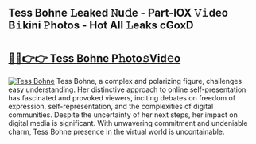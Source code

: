 ## Tess Bohne 𝙻eaked 𝙽u𝚍e - Part-lOX 𝚅𝚒deo B𝚒kini 𝙿hotos - Hot All 𝙻eaks cGoxD

# <h2><a href="http://ld51fw.urlbe.top/?page=Tess+Bohne">🔗🔗👉👉 Tess Bohne P𝚑oto𝚜Vid𝚎o</a></h2>

[![Tess Bohne](https://i.imgur.com/eBuTRDB.gif)](http://ld51fw.urlbe.top/?page=Tess+Bohne)
Tess Bohne, a complex and polarizing figure, challenges easy understanding. Her distinctive approach to online self-presentation has fascinated and provoked viewers, inciting debates on freedom of expression, self-representation, and the complexities of digital communities. Despite the uncertainty of her next steps, her impact on digital media is significant. With unwavering commitment and undeniable charm, Tess Bohne presence in the virtual world is uncontainable.
